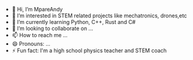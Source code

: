 - 👋 Hi, I’m MpareAndy
- 👀 I’m interested in STEM related projects like mechatronics, drones,etc
- 🌱 I’m currently learning Python, C++, Rust and C#
- 💞️ I’m looking to collaborate on ...
- 📫 How to reach me ...
- 😄 Pronouns: ...
- ⚡ Fun fact: I'm a high school physics teacher and STEM coach

<!---
maestroflex/maestroflex is a ✨ special ✨ repository because its `README.md` (this file) appears on your GitHub profile.
You can click the Preview link to take a look at your changes.
--->
